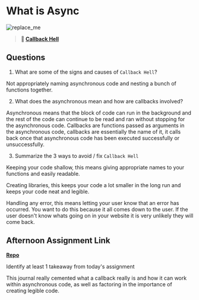 # What is Async

![replace_me](https://codeworks.blob.core.windows.net/public/assets/img/illustrations/placeholder.svg)

> **📖 [Callback Hell](https://codeworksacademy.com/fs-student-guide/resources/wk4/01-Callbacks)**

## Questions

1. What are some of the signs and causes of `Callback Hell`?

Not appropriately naming asynchronous code and nesting a bunch of functions together. 

2. What does the asynchronous mean and how are callbacks involved?

Asynchronous means that the block of code can run in the background and the rest of the code can continue to be read and ran without stopping for the asynchronous code. Callbacks are functions passed as arguments in the asynchronous code, callbacks are essentially the name of it, it calls back once that asynchronous code has been executed successfully or unsuccessfully.

3. Summarize the 3 ways to avoid / fix `Callback Hell`

Keeping your code shallow, this means giving appropriate names to your functions and easily readable.

Creating libraries, this keeps your code a lot smaller in the long run and keeps your code neat and legible. 

Handling any error, this means letting your user know that an error has occurred. You want to do this because it all comes down to the user. If the user doesn't know whats going on in your website it is very unlikely they will come back. 







## Afternoon Assignment Link

**[Repo](https://github.com/DiegoDomingu3z/<ASSIGNMENT_REPO>)**

Identify at least 1 takeaway from today's assignment

This journal really cemented what a callback really is and how it can work within asynchronous code, as well as factoring in the importance of creating legible code.
